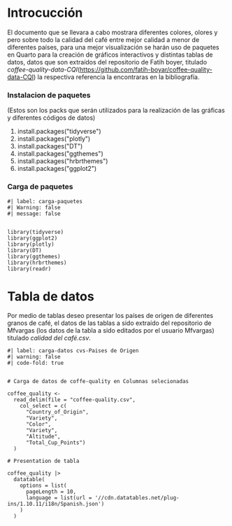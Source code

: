 # Introcucción 
El documento que se llevara a cabo mostrara diferentes colores, olores y pero sobre todo la calidad del café entre mejor calidad a menor de diferentes países, para una mejor visualización se harán uso de paquetes en Quarto para la creación de gráficos interactivos y distintas tablas de datos, datos que son extraídos del repositorio de Fatih boyer, titulado *coffee-quality-data-CQI*(https://github.com/fatih-boyar/coffee-quality-data-CQI) la respectiva referencia la encontraras en la bibliografía.

### Instalacion de paquetes
(Estos son los packs que serán utilizados para la realización de las gráficas y diferentes códigos de datos)

1. install.packages("tidyverse")
2. install.packages("plotly")
3. install.packages("DT")
4. install.packages("ggthemes")
5. install.packages("hrbrthemes")
6. install.packages("ggplot2")


### Carga de paquetes
```{r}
#| label: carga-paquetes
#| Warning: false
#| message: false


library(tidyverse)
library(ggplot2)
library(plotly)
library(DT)
library(ggthemes)
library(hrbrthemes)
library(readr)
```

# Tabla de datos
Por medio de tablas deseo presentar los países de origen de diferentes granos de café, el datos de las tablas a sido extraído del repositorio de Mfvargas (los datos de la tabla a sido editados por el usuario Mfvargas)  titulado _calidad del café.csv_.


```{r}
#| label: carga-datos cvs-Paises de Origen
#| warning: false
#| code-fold: true


# Carga de datos de coffe-quality en Columnas selecionadas

coffee_quality <-
  read_delim(file = "coffee-quality.csv",
    col_select = c(
      "Country_of_Origin",
      "Variety",
      "Color",
      "Variety",
      "Altitude",
      "Total_Cup_Points")
  )
    
# Presentation de tabla
    
coffee_quality |>
  datatable(
    options = list(
      pageLength = 10,
      language = list(url = '//cdn.datatables.net/plug-ins/1.10.11/i18n/Spanish.json')
    )
  )

```
